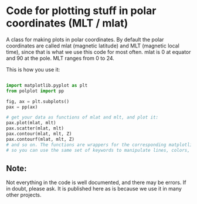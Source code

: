 # Code for plotting stuff in polar coordinates (MLT / mlat)

A class for making plots in polar coordinates. By default the polar coordinates are called mlat (magnetic latitude) and MLT (magnetic local time), since that is what we use this code for most often. mlat is 0 at equator and 90 at the pole. MLT ranges from 0 to 24.

This is how you use it:

```python

import matplotlib.pyplot as plt
from polplot import pp

fig, ax = plt.subplots()
pax = pp(ax)

# get your data as functions of mlat and mlt, and plot it:
pax.plot(mlat, mlt)
pax.scatter(mlat, mlt)
pax.contour(mlat, mlt, Z)
pax.contourf(mlat, mlt, Z)
# and so on. The functions are wrappers for the corresponding matplotlib function
# so you can use the same set of keywords to manipulate lines, colors, etc. 
```


## Note:
Not everything in the code is well documented, and there may be errors. If in doubt, please ask. It is published here as is because we use it in many other projects. 
